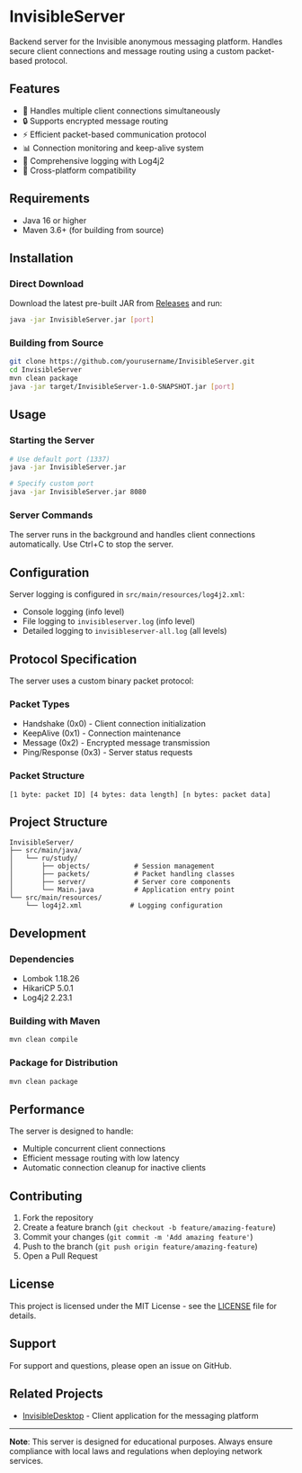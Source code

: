 # InvisibleServer

Backend server for the Invisible anonymous messaging platform. Handles secure client connections and message routing using a custom packet-based protocol.

## Features

- 🔌 Handles multiple client connections simultaneously
- 🔒 Supports encrypted message routing
- ⚡ Efficient packet-based communication protocol
- 📊 Connection monitoring and keep-alive system
- 📝 Comprehensive logging with Log4j2
- 🔄 Cross-platform compatibility

## Requirements

- Java 16 or higher
- Maven 3.6+ (for building from source)

## Installation

### Direct Download
Download the latest pre-built JAR from [Releases](https://github.com/HastG99/InvisibleServer/releases) and run:
```bash
java -jar InvisibleServer.jar [port]
```

### Building from Source
```bash
git clone https://github.com/yourusername/InvisibleServer.git
cd InvisibleServer
mvn clean package
java -jar target/InvisibleServer-1.0-SNAPSHOT.jar [port]
```

## Usage

### Starting the Server
```bash
# Use default port (1337)
java -jar InvisibleServer.jar

# Specify custom port
java -jar InvisibleServer.jar 8080
```

### Server Commands
The server runs in the background and handles client connections automatically. Use Ctrl+C to stop the server.

## Configuration

Server logging is configured in `src/main/resources/log4j2.xml`:
- Console logging (info level)
- File logging to `invisibleserver.log` (info level)
- Detailed logging to `invisibleserver-all.log` (all levels)

## Protocol Specification

The server uses a custom binary packet protocol:

### Packet Types
- Handshake (0x0) - Client connection initialization
- KeepAlive (0x1) - Connection maintenance
- Message (0x2) - Encrypted message transmission
- Ping/Response (0x3) - Server status requests

### Packet Structure
```
[1 byte: packet ID] [4 bytes: data length] [n bytes: packet data]
```

## Project Structure

```
InvisibleServer/
├── src/main/java/
│   └── ru/study/
│       ├── objects/           # Session management
│       ├── packets/           # Packet handling classes
│       ├── server/            # Server core components
│       └── Main.java          # Application entry point
└── src/main/resources/
    └── log4j2.xml            # Logging configuration
```

## Development

### Dependencies
- Lombok 1.18.26
- HikariCP 5.0.1
- Log4j2 2.23.1

### Building with Maven
```bash
mvn clean compile
```

### Package for Distribution
```bash
mvn clean package
```

## Performance

The server is designed to handle:
- Multiple concurrent client connections
- Efficient message routing with low latency
- Automatic connection cleanup for inactive clients

## Contributing

1. Fork the repository
2. Create a feature branch (`git checkout -b feature/amazing-feature`)
3. Commit your changes (`git commit -m 'Add amazing feature'`)
4. Push to the branch (`git push origin feature/amazing-feature`)
5. Open a Pull Request

## License

This project is licensed under the MIT License - see the [LICENSE](LICENSE) file for details.

## Support

For support and questions, please open an issue on GitHub.

## Related Projects

- [InvisibleDesktop](https://github.com/HastG99/InvisibleDesktop) - Client application for the messaging platform

---

**Note**: This server is designed for educational purposes. Always ensure compliance with local laws and regulations when deploying network services.
